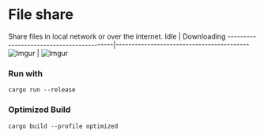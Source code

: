 # File share
Share files in local network or over the internet. 
Idle                                      | Downloading
------------------------------------------|------------------------------------------
![Imgur](https://i.imgur.com/y5KGBIc.png)  | ![Imgur](https://i.imgur.com/o7b913P.png)

### Run with
```
cargo run --release
```

### Optimized Build
```
cargo build --profile optimized
```
